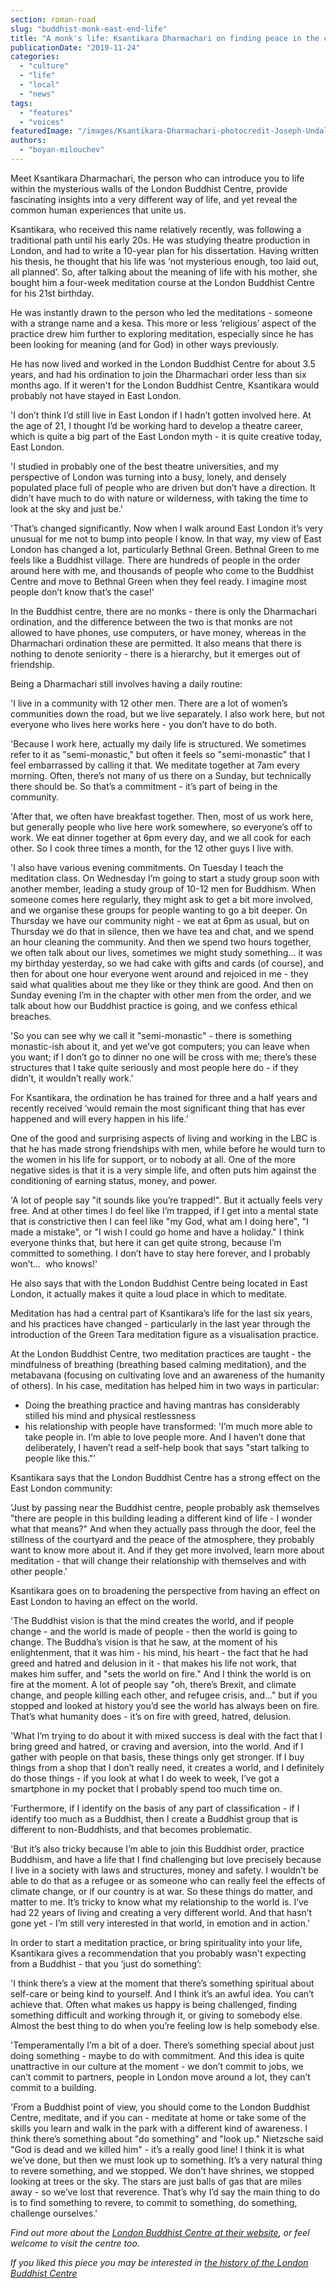 ```yaml
---
section: roman-road
slug: "buddhist-monk-east-end-life"
title: "A monk's life: Ksantikara Dharmachari on finding peace in the clamour of the East End"
publicationDate: "2019-11-24"
categories: 
  - "culture"
  - "life"
  - "local"
  - "news"
tags: 
  - "features"
  - "voices"
featuredImage: "/images/Ksantikara-Dharmachari-photocredit-Joseph-Undaloc.jpg"
authors: 
  - "boyan-milouchev"
---
```


Meet Ksantikara Dharmachari, the person who can introduce you to life within the mysterious walls of the London Buddhist Centre, provide fascinating insights into a very different way of life, and yet reveal the common human experiences that unite us.

Ksantikara, who received this name relatively recently, was following a traditional path until his early 20s. He was studying theatre production in London, and had to write a 10-year plan for his dissertation. Having written his thesis, he thought that his life was ‘not mysterious enough, too laid out, all planned’. So, after talking about the meaning of life with his mother, she bought him a four-week meditation course at the London Buddhist Centre for his 21st birthday.

He was instantly drawn to the person who led the meditations - someone with a strange name and a kesa. This more or less ‘religious’ aspect of the practice drew him further to exploring meditation, especially since he has been looking for meaning (and for God) in other ways previously.

He has now lived and worked in the London Buddhist Centre for about 3.5 years, and had his ordination to join the Dharmachari order less than six months ago. If it weren't for the London Buddhist Centre, Ksantikara would probably not have stayed in East London.

'I don’t think I’d still live in East London if I hadn’t gotten involved here. At the age of 21, I thought I’d be working hard to develop a theatre career, which is quite a big part of the East London myth - it is quite creative today, East London.

'I studied in probably one of the best theatre universities, and my perspective of London was turning into a busy, lonely, and densely populated place full of people who are driven but don’t have a direction. It didn’t have much to do with nature or wilderness, with taking the time to look at the sky and just be.'

'That’s changed significantly. Now when I walk around East London it’s very unusual for me not to bump into people I know. In that way, my view of East London has changed a lot, particularly Bethnal Green. Bethnal Green to me feels like a Buddhist village. There are hundreds of people in the order around here with me, and thousands of people who come to the Buddhist Centre and move to Bethnal Green when they feel ready. I imagine most people don’t know that’s the case!'

In the Buddhist centre, there are no monks - there is only the Dharmachari ordination, and the difference between the two is that monks are not allowed to have phones, use computers, or have money, whereas in the Dharmachari ordination these are permitted. It also means that there is nothing to denote seniority - there is a hierarchy, but it emerges out of friendship.

Being a Dharmachari still involves having a daily routine:

'I live in a community with 12 other men. There are a lot of women’s communities down the road, but we live separately. I also work here, but not everyone who lives here works here - you don’t have to do both.

'Because I work here, actually my daily life is structured. We sometimes refer to it as "semi-monastic," but often it feels so "semi-monastic" that I feel embarrassed by calling it that. We meditate together at 7am every morning. Often, there’s not many of us there on a Sunday, but technically there should be. So that’s a commitment - it’s part of being in the community.

'After that, we often have breakfast together. Then, most of us work here, but generally people who live here work somewhere, so everyone’s off to work. We eat dinner together at 6pm every day, and we all cook for each other. So I cook three times a month, for the 12 other guys I live with.

'I also have various evening commitments. On Tuesday I teach the meditation class. On Wednesday I’m going to start a study group soon with another member, leading a study group of 10-12 men for Buddhism. When someone comes here regularly, they might ask to get a bit more involved, and we organise these groups for people wanting to go a bit deeper. On Thursday we have our community night - we eat at 6pm as usual, but on Thursday we do that in silence, then we have tea and chat, and we spend an hour cleaning the community. And then we spend two hours together, we often talk about our lives, sometimes we might study something… it was my birthday yesterday, so we had cake with gifts and cards (of course), and then for about one hour everyone went around and rejoiced in me - they said what qualities about me they like or they think are good. And then on Sunday evening I’m in the chapter with other men from the order, and we talk about how our Buddhist practice is going, and we confess ethical breaches.

'So you can see why we call it "semi-monastic" - there is something monastic-ish about it, and yet we’ve got computers; you can leave when you want; if I don’t go to dinner no one will be cross with me; there’s these structures that I take quite seriously and most people here do - if they didn’t, it wouldn’t really work.'

For Ksantikara, the ordination he has trained for three and a half years and recently received ‘would remain the most significant thing that has ever happened and will every happen in his life.’

One of the good and surprising aspects of living and working in the LBC is that he has made strong friendships with men, while before he would turn to the women in his life for support, or to nobody at all. One of the more negative sides is that it is a very simple life, and often puts him against the conditioning of earning status, money, and power.

'A lot of people say "it sounds like you’re trapped!". But it actually feels very free. And at other times I do feel like I’m trapped, if I get into a mental state that is constrictive then I can feel like "my God, what am I doing here", "I made a mistake", or "I wish I could go home and have a holiday." I think everyone thinks that, but here it can get quite strong, because I’m committed to something. I don’t have to stay here forever, and I probably won’t…  who knows!'

He also says that with the London Buddhist Centre being located in East London, it actually makes it quite a loud place in which to meditate.

Meditation has had a central part of Ksantikara’s life for the last six years, and his practices have changed - particularly in the last year through the introduction of the Green Tara meditation figure as a visualisation practice.

At the London Buddhist Centre, two meditation practices are taught - the mindfulness of breathing (breathing based calming meditation), and the metabavana (focusing on cultivating love and an awareness of the humanity of others). In his case, meditation has helped him in two ways in particular:

- Doing the breathing practice and having mantras has considerably stilled his mind and physical restlessness
- his relationship with people have transformed: 'I’m much more able to take people in. I’m able to love people more. And I haven’t done that deliberately, I haven’t read a self-help book that says "start talking to people like this."'

Ksantikara says that the London Buddhist Centre has a strong effect on the East London community:

'Just by passing near the Buddhist centre, people probably ask themselves "there are people in this building leading a different kind of life - I wonder what that means?" And when they actually pass through the door, feel the stillness of the courtyard and the peace of the atmosphere, they probably want to know more about it. And if they get more involved, learn more about meditation - that will change their relationship with themselves and with other people.'

Ksantikara goes on to broadening the perspective from having an effect on East London to having an effect on the world.

'The Buddhist vision is that the mind creates the world, and if people change - and the world is made of people - then the world is going to change. The Buddha’s vision is that he saw, at the moment of his enlightenment, that it was him - his mind, his heart - the fact that he had greed and hatred and delusion in it - that makes his life not work, that makes him suffer, and "sets the world on fire." And I think the world is on fire at the moment. A lot of people say "oh, there’s Brexit, and climate change, and people killing each other, and refugee crisis, and…" but if you stopped and looked at history you’d see the world has always been on fire. That’s what humanity does - it’s on fire with greed, hatred, delusion.

'What I’m trying to do about it with mixed success is deal with the fact that I bring greed and hatred, or craving and aversion, into the world. And if I gather with people on that basis, these things only get stronger. If I buy things from a shop that I don’t really need, it creates a world, and I definitely do those things - if you look at what I do week to week, I’ve got a smartphone in my pocket that I probably spend too much time on.

'Furthermore, if I identify on the basis of any part of classification - if I identify too much as a Buddhist, then I create a Buddhist group that is different to non-Buddhists, and that becomes problematic.

'But it’s also tricky because I’m able to join this Buddhist order, practice Buddhism, and have a life that I find challenging but love precisely because I live in a society with laws and structures, money and safety. I wouldn’t be able to do that as a refugee or as someone who can really feel the effects of climate change, or if our country is at war. So these things do matter, and matter to me. It’s tricky to know what my relationship to the world is. I’ve had 22 years of living and creating a very different world. And that hasn’t gone yet - I’m still very interested in that world, in emotion and in action.'

In order to start a meditation practice, or bring spirituality into your life, Ksantikara gives a recommendation that you probably wasn't expecting from a Buddhist - that you ‘just do something’:

'I think there’s a view at the moment that there’s something spiritual about self-care or being kind to yourself. And I think it’s an awful idea. You can’t achieve that. Often what makes us happy is being challenged, finding something difficult and working through it, or giving to somebody else. Almost the best thing to do when you’re feeling low is help somebody else.

'Temperamentally I’m a bit of a doer. There’s something special about just doing something - maybe to do with commitment. And this idea is quite unattractive in our culture at the moment - we don’t commit to jobs, we can’t commit to partners, people in London move around a lot, they can’t commit to a building.

'From a Buddhist point of view, you should come to the London Buddhist Centre, meditate, and if you can - meditate at home or take some of the skills you learn and walk in the park with a different kind of awareness. I think there’s something about "do something" and "look up." Nietzsche said "God is dead and we killed him" - it’s a really good line! I think it is what we’ve done, but then we must look up to something. It’s a very natural thing to revere something, and we stopped. We don’t have shrines, we stopped looking at trees or the sky. The stars are just balls of gas that are miles away - so we’ve lost that reverence. That’s why I’d say the main thing to do is to find something to revere, to commit to something, do something, challenge ourselves.'

_Find out more about the [London Buddhist Centre at their website](https://www.lbc.org.uk/), or feel welcome to visit the centre too._

_If you liked this piece you may be interested in [the history of the London Buddhist Centre](https://romanroadlondon.com/east-london-buddhist-centre-origins/)_
